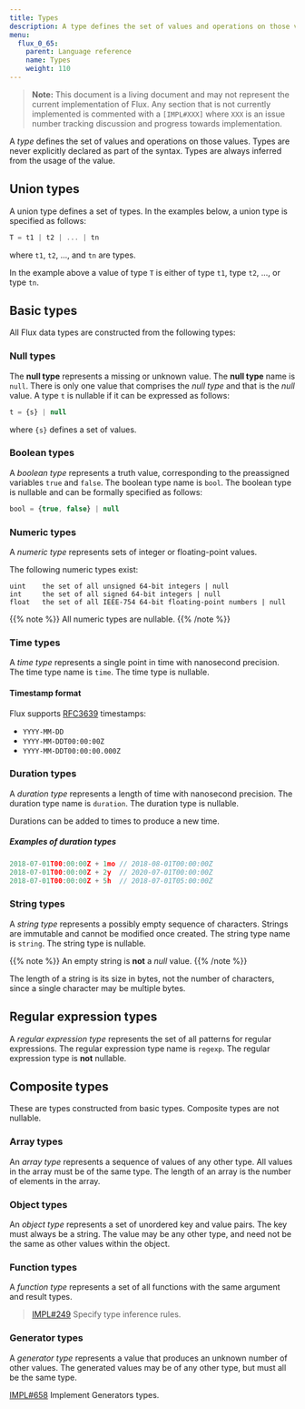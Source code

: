 ```yaml
---
title: Types
description: A type defines the set of values and operations on those values. Types are never explicitly declared as part of the syntax. Types are always inferred from the usage of the value.
menu:
  flux_0_65:
    parent: Language reference
    name: Types
    weight: 110
---
```


> **Note:** This document is a living document and may not represent the current implementation of Flux.
Any section that is not currently implemented is commented with a `[IMPL#XXX]` where `XXX` is an issue number tracking discussion and progress towards implementation.

A _type_ defines the set of values and operations on those values.
Types are never explicitly declared as part of the syntax.
Types are always inferred from the usage of the value.

## Union types
A union type defines a set of types.
In the examples below, a union type is specified as follows:

```js
T = t1 | t2 | ... | tn
```

where `t1`, `t2`, ..., and `tn` are types.

In the example above a value of type `T` is either of type `t1`, type `t2`, ..., or type `tn`.

## Basic types
All Flux data types are constructed from the following types:

### Null types
The **null type** represents a missing or unknown value.
The **null type** name is `null`.
There is only one value that comprises the _null type_ and that is the _null_ value.
A type `t` is nullable if it can be expressed as follows:

```js
t = {s} | null
```

where `{s}` defines a set of values.

### Boolean types
A _boolean type_ represents a truth value, corresponding to the preassigned variables `true` and `false`.
The boolean type name is `bool`.
The boolean type is nullable and can be formally specified as follows:

```js
bool = {true, false} | null
```

### Numeric types
A _numeric type_ represents sets of integer or floating-point values.

The following numeric types exist:

```
uint    the set of all unsigned 64-bit integers | null
int     the set of all signed 64-bit integers | null
float   the set of all IEEE-754 64-bit floating-point numbers | null
```

{{% note %}}
All numeric types are nullable.
{{% /note %}}

### Time types
A _time type_ represents a single point in time with nanosecond precision.
The time type name is `time`.
The time type is nullable.

#### Timestamp format
Flux supports [RFC3639](https://tools.ietf.org/html/rfc3639#section-5.6) timestamps:

- `YYYY-MM-DD`
- `YYYY-MM-DDT00:00:00Z`
- `YYYY-MM-DDT00:00:00.000Z`

### Duration types
A _duration type_ represents a length of time with nanosecond precision.
The duration type name is `duration`.
The duration type is nullable.

Durations can be added to times to produce a new time.

##### Examples of duration types
```js
2018-07-01T00:00:00Z + 1mo // 2018-08-01T00:00:00Z
2018-07-01T00:00:00Z + 2y  // 2020-07-01T00:00:00Z
2018-07-01T00:00:00Z + 5h  // 2018-07-01T05:00:00Z
```

### String types
A _string type_ represents a possibly empty sequence of characters.
Strings are immutable and cannot be modified once created.
The string type name is `string`.
The string type is nullable.

{{% note %}}
An empty string is **not** a _null_ value.
{{% /note %}}

The length of a string is its size in bytes, not the number of characters, since a single character may be multiple bytes.

## Regular expression types
A _regular expression type_ represents the set of all patterns for regular expressions.
The regular expression type name is `regexp`.
The regular expression type is **not** nullable.

## Composite types
These are types constructed from basic types.
Composite types are not nullable.

### Array types
An _array type_ represents a sequence of values of any other type.
All values in the array must be of the same type.
The length of an array is the number of elements in the array.

### Object types
An _object type_ represents a set of unordered key and value pairs.
The key must always be a string.
The value may be any other type, and need not be the same as other values within the object.

### Function types
A _function type_ represents a set of all functions with the same argument and result types.

> [IMPL#249](https://github.com/influxdata/platform/issues/249) Specify type inference rules.

### Generator types
A _generator type_ represents a value that produces an unknown number of other values.
The generated values may be of any other type, but must all be the same type.

[IMPL#658](https://github.com/influxdata/platform/query/issues/658) Implement Generators types.

